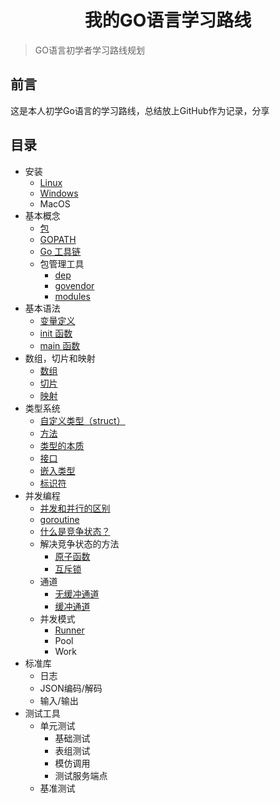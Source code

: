 <h1 align="center">我的GO语言学习路线</h1>

> GO语言初学者学习路线规划

## 前言

这是本人初学Go语言的学习路线，总结放上GitHub作为记录，分享

## 目录

- 安装
    + [Linux](install/linux.md)
    + [Windows](install/windows.md)
    + MacOS
- 基本概念
    + [包](basic-conception/package.md)
    + [GOPATH](basic-conception/gopath.md)
    + [Go 工具链](basic-conception/gotools.md)
    + 包管理工具
        - [dep](basic-conception/dep.md)
        - [govendor](basic-conception/govendor.md)
        - [modules](basic-conception/gomodules.md)
- 基本语法
    + [变量定义](grammar/define.go)
    + [init 函数](grammar/init.go)
    + [main 函数](grammar/main.md)
- 数组，切片和映射
    + [数组](array,slice,map/array.go)
    + [切片](array,slice,map/slice.go)
    + [映射](array,slice,map/map.go)
- 类型系统
    + [自定义类型（struct）](typesystem/struct.go)
    + [方法](typesystem/method.go)
    + [类型的本质](typesystem/type.md)
    + [接口](typesystem/interface.go)
    + [嵌入类型](typesystem/typeembedding.go)
    + [标识符](typesystem/identifier.md)
- 并发编程
    + [并发和并行的区别](concurrent/concurrence,parallelism.md)
    + [goroutine](concurrent/goroutine.go)
    + [什么是竞争状态？](concurrent/competition.md)
    + 解决竞争状态的方法
        - [原子函数](concurrent/atomfunction.go)
        - [互斥锁](concurrent/mutex.go)
    + 通道
        - [无缓冲通道](channel/unbuffered_channel.go)
        - [缓冲通道](channel/buffered_channel.go)
    + 并发模式
        - [Runner](concurrent/runner/runner.go)
        - Pool
        - Work
- 标准库
    + 日志
    + JSON编码/解码
    + 输入/输出
- 测试工具
    + 单元测试
        - 基础测试
        - 表组测试
        - 模仿调用
        - 测试服务端点
    + 基准测试
